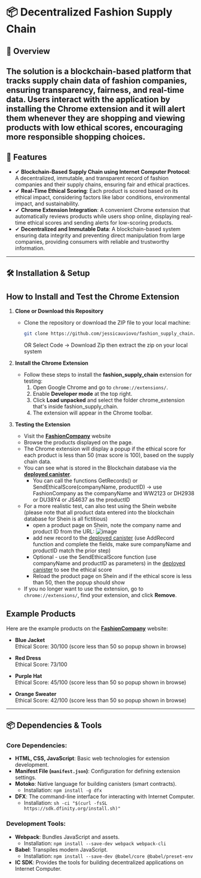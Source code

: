 # 📦 Decentralized Fashion Supply Chain

## 🚀 Overview
The solution is a **blockchain-based** platform that tracks supply chain data of fashion companies, ensuring **transparency, fairness, and real-time data**. Users interact with the application by installing the Chrome extension and it will alert them whenever they are shopping and viewing products with low ethical scores, encouraging more responsible shopping choices.
---

## 📌 Features

- ✔ **Blockchain-Based Supply Chain using Internet Computer Protocol**: A decentralized, immutable, and transparent record of fashion companies and their supply chains, ensuring fair and ethical practices.
- ✔ **Real-Time Ethical Scoring**: Each product is scored based on its ethical impact, considering factors like labor conditions, environmental impact, and sustainability.
- ✔ **Chrome Extension Integration**: A convenient Chrome extension that automatically reviews products while users shop online, displaying real-time ethical scores and sending alerts for low-scoring products.
- ✔ **Decentralized and Immutable Data**: A blockchain-based system ensuring data integrity and preventing direct manipulation from large companies, providing consumers with reliable and trustworthy information.

---

## 🛠️ Installation & Setup

## How to Install and Test the Chrome Extension

1. **Clone or Download this Repository**
   - Clone the repository or download the ZIP file to your local machine:
     ```bash
     git clone https://github.com/jessicauviovo/fashion_supply_chain.git
     ```
     OR Select Code -> Download Zip then extract the zip on your local system
2. **Install the Chrome Extension**
   - Follow these steps to install the **fashion_supply_chain** extension for testing:
     1. Open Google Chrome and go to `chrome://extensions/`.
     2. Enable **Developer mode** at the top right.
     3. Click **Load unpacked** and select the folder chrome_extension that's inside fashion_supply_chain.
     4. The extension will appear in the Chrome toolbar.
        
3. **Testing the Extension**
   - Visit the [**FashionCompany**](https://jessicauviovo.github.io/FashionCompany/index.html) website
   - Browse the products displayed on the page.
   - The Chrome extension will display a popup if the ethical score for each product is less than 50 (max score is 100), based on the supply chain data.
   - You can see what is stored in the Blockchain database via the [**deployed canister**](https://a4gq6-oaaaa-aaaab-qaa4q-cai.raw.icp0.io/?id=epzhr-4iaaa-aaaaj-qnm5q-cai).
      - You can call the functions GetRecords() or SendEthicalScore(companyName, productID) -> use FashionCompany as the companyName and WW2123 or DH2938 or DU38Y4 or JS4637 as the productID 
   - For a more realistic test, can also test using the Shein website (please note that all product data entered into the blockchain database for Shein is all fictitious)
      - open a product page on Shein, note the company name and product ID from the URL: ![image](https://github.com/user-attachments/assets/846e94ff-ce9b-4e46-a64b-ed779c35beb1)
      - add new record to the [deployed canister](https://a4gq6-oaaaa-aaaab-qaa4q-cai.raw.icp0.io/?id=epzhr-4iaaa-aaaaj-qnm5q-cai) (use AddRecord function and complete the fields, make sure companyName and productID match the prior step)
      - Optional - use the SendEthicalScore function (use companyName and productID as parameters) in the [deployed canister](https://a4gq6-oaaaa-aaaab-qaa4q-cai.raw.icp0.io/?id=epzhr-4iaaa-aaaaj-qnm5q-cai) to see the ethical score
      - Reload the product page on Shein and if the ethical score is less than 50, then the popup should show
   - If you no longer want to use the extension, go to `chrome://extensions/`, find your extension, and click **Remove**.

## Example Products

Here are the example products on the [**FashionCompany**](https://jessicauviovo.github.io/FashionCompany/index.html) website:

- **Blue Jacket**  
  Ethical Score: 30/100  (score less than 50 so popup shown in browse)

- **Red Dress**  
  Ethical Score: 73/100  

- **Purple Hat**  
  Ethical Score: 45/100  (score less than 50 so popup shown in browse)
- **Orange Sweater**  
  Ethical Score: 42/100  (score less than 50 so popup shown in browse)
  
---
## 📦 Dependencies & Tools

### Core Dependencies:
- **HTML, CSS, JavaScript**: Basic web technologies for extension development.
- **Manifest File (`manifest.json`)**: Configuration for defining extension settings.
- **Motoko**: Native language for building canisters (smart contracts).
  - Installation: `npm install -g dfx`
- **DFX**: The command-line interface for interacting with Internet Computer.
  - Installation: `sh -ci "$(curl -fsSL https://sdk.dfinity.org/install.sh)"`


### Development Tools:
- **Webpack**: Bundles JavaScript and assets.
  - Installation: `npm install --save-dev webpack webpack-cli`
- **Babel**: Transpiles modern JavaScript.
  - Installation: `npm install --save-dev @babel/core @babel/preset-env`
- **IC SDK**: Provides the tools for building decentralized applications on Internet Computer.
